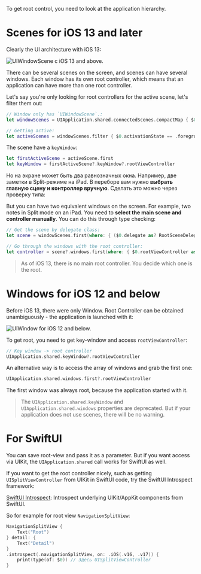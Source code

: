To get root control, you need to look at the application hierarchy.

# Scenes for iOS 13 and later

Clearly the UI architecture with iOS 13:

![`UIWindowScene` c iOS 13 and above.](https://cdn.sparrowcode.io/tutorials/how-to-get-root-view-controller/uiwindowscene.jpg)

There can be several scenes on the screen, and scenes can have several windows. Each window has its own root controller, which means that an application can have more than one root controller.

Let's say you're only looking for root controllers for the active scene, let's filter them out:

```swift
// Window only has `UIWindowScene`.:
let windowScenes = UIApplication.shared.connectedScenes.compactMap { $0 as? UIWindowScene }

// Getting active:
let activeScenes = windowScenes.filter { $0.activationState == .foregroundActive }
```

The scene have a `keyWindow`:

```swift
let firstActiveScene = activeScene.first
let keyWindow = firstActiveScene?.keyWindow?.rootViewController
```

Но на экране может быть два равнозначных окна. Например, две заметки в Split-режиме на iPad. В переборе вам нужно **выбрать главную сцену и контроллер вручную**. Сделать это можно через проверку типа:

But you can have two equivalent windows on the screen. For example, two notes in Split mode on an iPad. You need to **select the main scene and controller manually**. You can do this through type checking:

```swift
// Get the scene by delegate class:
let scene = windowScenes.first(where: { ($0.delegate as? RootSceneDelegate) != nil })

// Go through the windows with the root controller:
let controller = scene?.windows.first(where: { $0.rootViewController as? RootSplitController != nil })
```

> As of iOS 13, there is no main root controller. You decide which one is the root.

# Windows for iOS 12 and below

Before iOS 13, there were only Window. Root Controller can be obtained unambiguously - the application is launched with it:

![`UIWindow` for iOS 12 and below.](https://cdn.sparrowcode.io/tutorials/how-to-get-root-view-controller/uiwindow.jpg)

To get root, you need to get key-window and access `rootViewController`:

```swift
// Key window -> root controller
UIApplication.shared.keyWindow?.rootViewController
```

An alternative way is to access the array of windows and grab the first one:

```swift
UIApplication.shared.windows.first?.rootViewController
```

The first window was always root, because the application started with it.

> The `UIApplication.shared.keyWindow` and `UIApplication.shared.windows` properties are deprecated. But if your application does not use scenes, there will be no warning.

# For SwiftUI

You can save root-view and pass it as a parameter. But if you want access via UIKit, the `UIApplication.shared` call works for SwiftUI as well.

If you want to get the root controller nicely, such as getting `UISplitViewController` from UIKit in SwiftUI code, try the SwiftUI Introspect framework:

[SwiftUI Introspect](https://github.com/siteline/swiftui-introspect): Introspect underlying UIKit/AppKit components from SwiftUI.

So for example for root view `NavigationSplitView`:

```swift
NavigationSplitView {
    Text("Root")
} detail: {
    Text("Detail")
}
.introspect(.navigationSplitView, on: .iOS(.v16, .v17)) {
    print(type(of: $0)) // Здесь UISplitViewController
}
```



